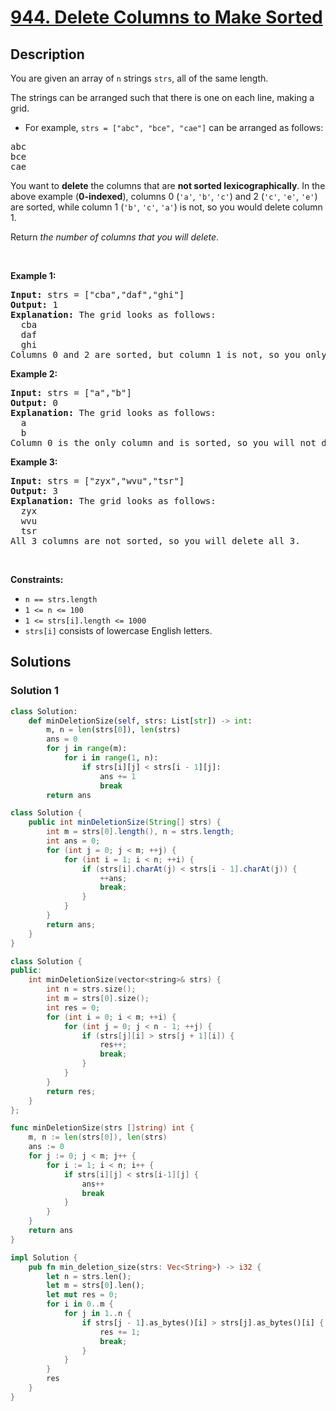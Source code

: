 # [944. Delete Columns to Make Sorted](https://leetcode.com/problems/delete-columns-to-make-sorted)


## Description

<p>You are given an array of <code>n</code> strings <code>strs</code>, all of the same length.</p>

<p>The strings can be arranged such that there is one on each line, making a grid.</p>

<ul>
	<li>For example, <code>strs = [&quot;abc&quot;, &quot;bce&quot;, &quot;cae&quot;]</code> can be arranged as follows:</li>
</ul>

<pre>
abc
bce
cae
</pre>

<p>You want to <strong>delete</strong> the columns that are <strong>not sorted lexicographically</strong>. In the above example (<strong>0-indexed</strong>), columns 0 (<code>&#39;a&#39;</code>, <code>&#39;b&#39;</code>, <code>&#39;c&#39;</code>) and 2 (<code>&#39;c&#39;</code>, <code>&#39;e&#39;</code>, <code>&#39;e&#39;</code>) are sorted, while column 1 (<code>&#39;b&#39;</code>, <code>&#39;c&#39;</code>, <code>&#39;a&#39;</code>) is not, so you would delete column 1.</p>

<p>Return <em>the number of columns that you will delete</em>.</p>

<p>&nbsp;</p>
<p><strong class="example">Example 1:</strong></p>

<pre>
<strong>Input:</strong> strs = [&quot;cba&quot;,&quot;daf&quot;,&quot;ghi&quot;]
<strong>Output:</strong> 1
<strong>Explanation:</strong> The grid looks as follows:
  cba
  daf
  ghi
Columns 0 and 2 are sorted, but column 1 is not, so you only need to delete 1 column.
</pre>

<p><strong class="example">Example 2:</strong></p>

<pre>
<strong>Input:</strong> strs = [&quot;a&quot;,&quot;b&quot;]
<strong>Output:</strong> 0
<strong>Explanation:</strong> The grid looks as follows:
  a
  b
Column 0 is the only column and is sorted, so you will not delete any columns.
</pre>

<p><strong class="example">Example 3:</strong></p>

<pre>
<strong>Input:</strong> strs = [&quot;zyx&quot;,&quot;wvu&quot;,&quot;tsr&quot;]
<strong>Output:</strong> 3
<strong>Explanation:</strong> The grid looks as follows:
  zyx
  wvu
  tsr
All 3 columns are not sorted, so you will delete all 3.
</pre>

<p>&nbsp;</p>
<p><strong>Constraints:</strong></p>

<ul>
	<li><code>n == strs.length</code></li>
	<li><code>1 &lt;= n &lt;= 100</code></li>
	<li><code>1 &lt;= strs[i].length &lt;= 1000</code></li>
	<li><code>strs[i]</code> consists of lowercase English letters.</li>
</ul>

## Solutions

### Solution 1

<!-- tabs:start -->

```python
class Solution:
    def minDeletionSize(self, strs: List[str]) -> int:
        m, n = len(strs[0]), len(strs)
        ans = 0
        for j in range(m):
            for i in range(1, n):
                if strs[i][j] < strs[i - 1][j]:
                    ans += 1
                    break
        return ans
```

```java
class Solution {
    public int minDeletionSize(String[] strs) {
        int m = strs[0].length(), n = strs.length;
        int ans = 0;
        for (int j = 0; j < m; ++j) {
            for (int i = 1; i < n; ++i) {
                if (strs[i].charAt(j) < strs[i - 1].charAt(j)) {
                    ++ans;
                    break;
                }
            }
        }
        return ans;
    }
}
```

```cpp
class Solution {
public:
    int minDeletionSize(vector<string>& strs) {
        int n = strs.size();
        int m = strs[0].size();
        int res = 0;
        for (int i = 0; i < m; ++i) {
            for (int j = 0; j < n - 1; ++j) {
                if (strs[j][i] > strs[j + 1][i]) {
                    res++;
                    break;
                }
            }
        }
        return res;
    }
};
```

```go
func minDeletionSize(strs []string) int {
	m, n := len(strs[0]), len(strs)
	ans := 0
	for j := 0; j < m; j++ {
		for i := 1; i < n; i++ {
			if strs[i][j] < strs[i-1][j] {
				ans++
				break
			}
		}
	}
	return ans
}
```

```rust
impl Solution {
    pub fn min_deletion_size(strs: Vec<String>) -> i32 {
        let n = strs.len();
        let m = strs[0].len();
        let mut res = 0;
        for i in 0..m {
            for j in 1..n {
                if strs[j - 1].as_bytes()[i] > strs[j].as_bytes()[i] {
                    res += 1;
                    break;
                }
            }
        }
        res
    }
}
```

<!-- tabs:end -->

<!-- end -->

